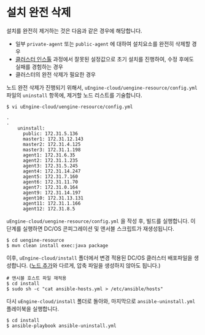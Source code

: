 # 설치 완전 삭제

설치를 완전히 제거하는 것은 다음과 같은 경우에 해당합니다.

 - 일부 `private-agent` 또는 `public-agent` 에 대하여 설치요소를 완전히 삭제할 경우
 - [클러스터 인스톨](infra/install-cluster.md) 과정에서 잘못된 설정값으로 초기 설치를 진행하여, 수정 후에도 실패를 경험하는 경우
 - 클러스터의 완전 삭제가 필요한 경우

노드 완전 삭제가 진행되기 위해서, `uEngine-cloud/uengine-resource/config.yml` 파일의 `uninstall` 항목에, 제거할 노드 리스트를 기술합니다.

```
$ vi uEngine-cloud/uengine-resource/config.yml

.
.
    uninstall:
      public: 172.31.5.136
      master1: 172.31.12.143
      master2: 172.31.4.125
      master3: 172.31.1.198
      agent1: 172.31.6.35
      agent2: 172.31.1.235
      agent3: 172.31.5.245
      agent4: 172.31.14.247
      agent5: 172.31.7.160
      agent6: 172.31.11.70
      agent7: 172.31.0.164
      agent9: 172.31.14.197
      agent10: 172.31.13.131
      agent11: 172.31.1.166
      agent12: 172.31.8.5 
```

`uEngine-cloud/uengine-resource/config.yml` 을 작성 후, 빌드를 실행합니다. 이 단계를 실행하면 DC/OS 콘피그레이션 및 앤서블 스크립트가 재생성됩니다.

```
$ cd uengine-resource
$ mvn clean install exec:java package
```

이후, `uEngine-cloud/install` 폴더에서 변경 적용된 DC/OS 클러스터 배포파일을 생성합니다. 
([노드 추가](infra/op-add-node.md)와 다르게, 압축 파일을 생성하지 않아도 됩니다.)

```
# 앤시블 호스트 파일 재적용
$ cd install
$ sudo sh -c "cat ansible-hosts.yml > /etc/ansible/hosts"
```

다시 `uEngine-cloud/install` 폴더로 돌아와, 마지막으로 `ansible-uninstall.yml` 플레이북을 실행합니다.

```
$ cd install
$ ansible-playbook ansible-uninstall.yml
```
